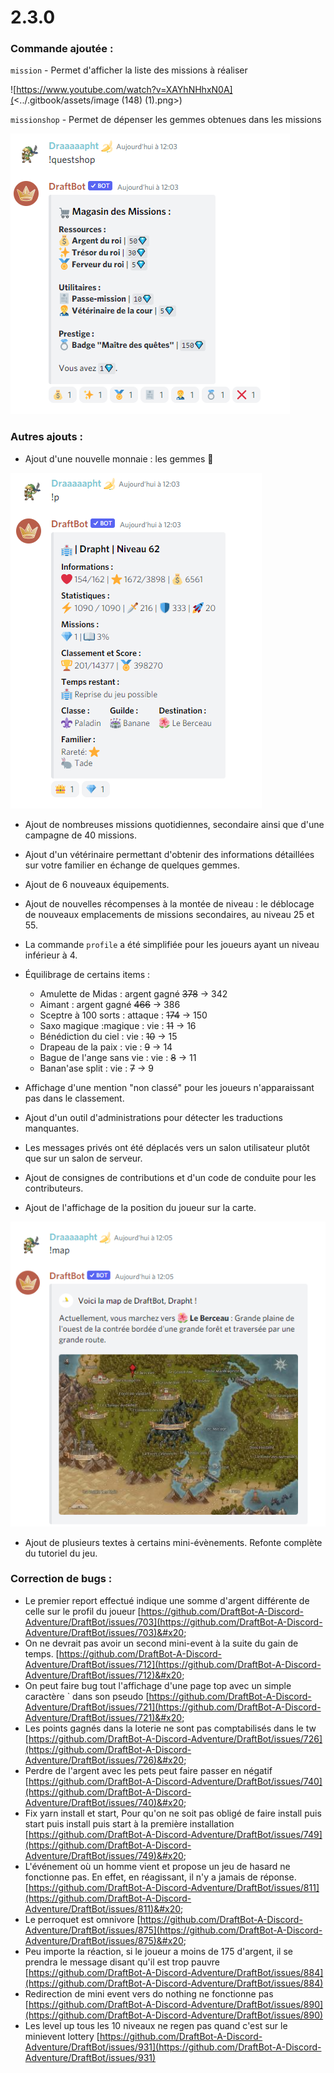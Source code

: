 # 2.3.0

### Commande ajoutée :

`mission` - Permet d'afficher la liste des missions à réaliser&#x20;

![https://www.youtube.com/watch?v=XAYhNHhxN0A](<../.gitbook/assets/image (148) (1).png>)

`missionshop` - Permet de dépenser les gemmes obtenues dans les missions

![Pas cher pas cher...](<../.gitbook/assets/image (159).png>)

### Autres ajouts :

* Ajout d'une nouvelle monnaie : les gemmes :gem:&#x20;

![Admirez votre richesse en gemme depuis votre profil](<../.gitbook/assets/image (149).png>)

* Ajout de nombreuses missions quotidiennes, secondaire ainsi que d'une campagne de 40 missions.&#x20;
* Ajout d'un vétérinaire permettant d'obtenir des informations détaillées sur votre familier en échange de quelques gemmes.&#x20;
* Ajout de 6 nouveaux équipements.&#x20;
* Ajout de nouvelles récompenses à la montée de niveau : le déblocage de nouveaux emplacements de missions secondaires, au niveau 25 et 55.&#x20;
* La commande `profile` a été simplifiée pour les joueurs ayant un niveau inférieur à 4.&#x20;
*   Équilibrage de certains items :

    * Amulette de Midas : argent gagné ~~378~~ -> 342
    * Aimant : argent gagné ~~466~~ -> 386
    * Sceptre à 100 sorts : attaque : ~~174~~ -> 150
    * Saxo magique :magique : vie : ~~11~~ -> 16
    * Bénédiction du ciel : vie : ~~10~~ -> 15
    * Drapeau de la paix : vie : ~~9~~ -> 14
    * Bague de l'ange sans vie : vie : ~~8~~ -> 11
    * Banan'ase split : vie : ~~7~~ -> 9&#x20;


* Affichage d'une mention "non classé" pour les joueurs n'apparaissant pas dans le classement.&#x20;
* Ajout d'un outil d'administrations pour détecter les traductions manquantes.&#x20;
* Les messages privés ont été déplacés vers un salon utilisateur plutôt que sur un salon de serveur.&#x20;
* Ajout de consignes de contributions et d'un code de conduite pour les contributeurs.&#x20;
* Ajout de l'affichage de la position du joueur sur la carte.&#x20;

![Promis nous ne vendront pas vos données de géolocalisation à des publicitaires](<../.gitbook/assets/image (147) (1).png>)

* Ajout de plusieurs textes à certains mini-évènements. Refonte complète du tutoriel du jeu.

### Correction de bugs :

* Le premier report effectué indique une somme d'argent différente de celle sur le profil du joueur [https://github.com/DraftBot-A-Discord-Adventure/DraftBot/issues/703](https://github.com/DraftBot-A-Discord-Adventure/DraftBot/issues/703)&#x20;
* On ne devrait pas avoir un second mini-event à la suite du gain de temps. [https://github.com/DraftBot-A-Discord-Adventure/DraftBot/issues/712](https://github.com/DraftBot-A-Discord-Adventure/DraftBot/issues/712)&#x20;
* On peut faire bug tout l'affichage d'une page top avec un simple caractère \` dans son pseudo [https://github.com/DraftBot-A-Discord-Adventure/DraftBot/issues/721](https://github.com/DraftBot-A-Discord-Adventure/DraftBot/issues/721)&#x20;
* Les points gagnés dans la loterie ne sont pas comptabilisés dans le tw [https://github.com/DraftBot-A-Discord-Adventure/DraftBot/issues/726](https://github.com/DraftBot-A-Discord-Adventure/DraftBot/issues/726)&#x20;
* Perdre de l'argent avec les pets peut faire passer en négatif [https://github.com/DraftBot-A-Discord-Adventure/DraftBot/issues/740](https://github.com/DraftBot-A-Discord-Adventure/DraftBot/issues/740)&#x20;
* Fix yarn install et start, Pour qu'on ne soit pas obligé de faire install puis start puis install puis start à la première installation [https://github.com/DraftBot-A-Discord-Adventure/DraftBot/issues/749](https://github.com/DraftBot-A-Discord-Adventure/DraftBot/issues/749)&#x20;
* L'événement où un homme vient et propose un jeu de hasard ne fonctionne pas. En effet, en réagissant, il n'y a jamais de réponse. [https://github.com/DraftBot-A-Discord-Adventure/DraftBot/issues/811](https://github.com/DraftBot-A-Discord-Adventure/DraftBot/issues/811)&#x20;
* Le perroquet est omnivore [https://github.com/DraftBot-A-Discord-Adventure/DraftBot/issues/875](https://github.com/DraftBot-A-Discord-Adventure/DraftBot/issues/875)&#x20;
* Peu importe la réaction, si le joueur a moins de 175 d'argent, il se prendra le message disant qu'il est trop pauvre [https://github.com/DraftBot-A-Discord-Adventure/DraftBot/issues/884](https://github.com/DraftBot-A-Discord-Adventure/DraftBot/issues/884)
* Redirection de mini event vers do nothing ne fonctionne pas [https://github.com/DraftBot-A-Discord-Adventure/DraftBot/issues/890](https://github.com/DraftBot-A-Discord-Adventure/DraftBot/issues/890)
* Les level up tous les 10 niveaux ne regen pas quand c'est sur le minievent lottery [https://github.com/DraftBot-A-Discord-Adventure/DraftBot/issues/931](https://github.com/DraftBot-A-Discord-Adventure/DraftBot/issues/931)
